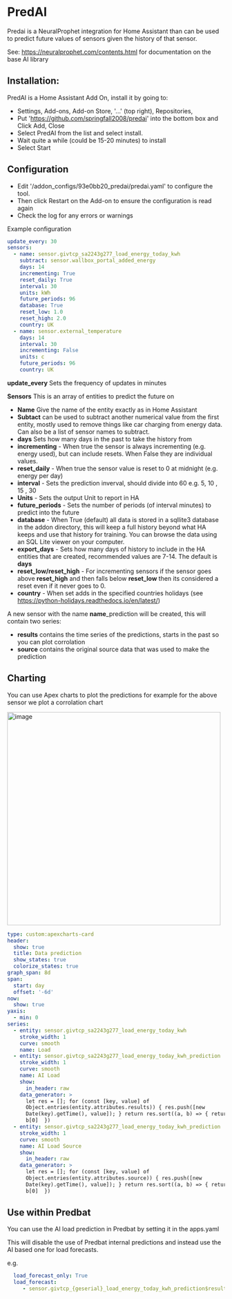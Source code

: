 # PredAI

Predai is a NeuralProphet integration for Home Assistant than can be used to predict future values of sensors given the history of that sensor.

See: https://neuralprophet.com/contents.html for documentation on the base AI library

## Installation:

PredAI is a Home Assistant Add On, install it by going to:
- Settings, Add-ons, Add-on Store, '...' (top right), Repositories,
- Put 'https://github.com/springfall2008/predai' into the bottom box and Click Add, Close
- Select PredAI from the list and select install.
- Wait quite a while (could be 15-20 minutes) to install
- Select Start

## Configuration
- Edit '/addon_configs/93e0bb20_predai/predai.yaml' to configure the tool.
- Then click Restart on the Add-on to ensure the configuration is read again
- Check the log for any errors or warnings

Example configuration

```yaml
update_every: 30
sensors:
  - name: sensor.givtcp_sa2243g277_load_energy_today_kwh
    subtract: sensor.wallbox_portal_added_energy
    days: 14
    incrementing: True
    reset_daily: True
    interval: 30
    units: kWh
    future_periods: 96
    database: True
    reset_low: 1.0
    reset_high: 2.0
    country: UK
  - name: sensor.external_temperature
    days: 14
    interval: 30
    incrementing: False
    units: c
    future_periods: 96
    country: UK
```

**update_every** Sets the frequency of updates in minutes

**Sensors** This is an array of entities to predict the future on

  - **Name** Give the name of the entity exactly as in Home Assistant
  - **Subtact** can be used to subtract another numerical value from the first entity, mostly used to remove things like car charging from energy data. Can also be a list of sensor names to subtract.
  - **days** Sets how many days in the past to take the history from
  - **incrementing** - When true the sensor is always incrementing (e.g. energy used), but can include resets. When False they are individual values.
  - **reset_daily** - When true the sensor value is reset to 0 at midnight (e.g. energy per day)
  - **interval** - Sets the prediction inverval, should divide into 60 e.g. 5, 10 , 15 , 30
  - **Units** - Sets the output Unit to report in HA
  - **future_periods** - Sets the number of periods (of interval minutes) to predict into the future
  - **database** - When True (default) all data is stored in a sqllite3 database in the addon directory, this will keep a full history beyond what HA keeps and use
that history for training. You can browse the data using an SQL Lite viewer on your computer.
  - **export_days** - Sets how many days of history to include in the HA entities that are created, recommended values are 7-14. The default is **days**
  - **reset_low/reset_high** - For incrementing sensors if the sensor goes above **reset_high** and then falls below **reset_low** then its considered a reset even
  if it never goes to 0.
  - **country** - When set adds in the specified countries holidays (see https://python-holidays.readthedocs.io/en/latest/)

A new sensor with the name **name**_prediction will be created, this will contain two series:
  - **results** contains the time series of the predictions, starts in the past so you can plot corrolation
  - **source** contains the original source data that was used to make the prediction

## Charting

You can use Apex charts to plot the predictions for example for the above sensor we plot a corrolation chart

<img width="494" alt="image" src="https://github.com/springfall2008/predai/assets/48591903/070ae165-f242-4ce9-a7e1-aef9294c82af">


```yaml
type: custom:apexcharts-card
header:
  show: true
  title: Data prediction
  show_states: true
  colorize_states: true
graph_span: 8d
span:
  start: day
  offset: '-6d'
now:
  show: true
yaxis:
  - min: 0
series:
  - entity: sensor.givtcp_sa2243g277_load_energy_today_kwh
    stroke_width: 1
    curve: smooth
    name: Load
  - entity: sensor.givtcp_sa2243g277_load_energy_today_kwh_prediction
    stroke_width: 1
    curve: smooth
    name: AI Load
    show:
      in_header: raw
    data_generator: >
      let res = []; for (const [key, value] of
      Object.entries(entity.attributes.results)) { res.push([new
      Date(key).getTime(), value]); } return res.sort((a, b) => { return a[0] -
      b[0]  })
  - entity: sensor.givtcp_sa2243g277_load_energy_today_kwh_prediction
    stroke_width: 1
    curve: smooth
    name: AI Load Source
    show:
      in_header: raw
    data_generator: >
      let res = []; for (const [key, value] of
      Object.entries(entity.attributes.source)) { res.push([new
      Date(key).getTime(), value]); } return res.sort((a, b) => { return a[0] -
      b[0]  })
```

## Use within Predbat

You can use the AI load prediction in Predbat by setting it in the apps.yaml

This will disable the use of Predbat internal predictions and instead use the AI based one for load forecasts.

e.g.

```yaml
  load_forecast_only: True
  load_forecast:
     - sensor.givtcp_{geserial}_load_energy_today_kwh_prediction$results
```
